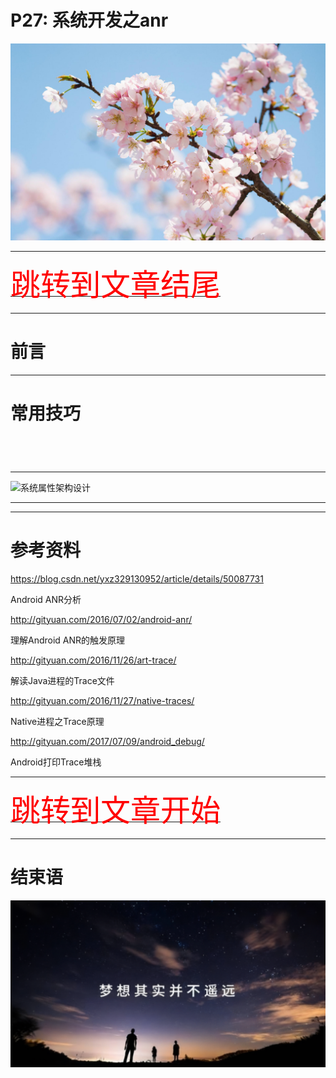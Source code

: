 
# P27: 系统开发之anr

<img src="../flower/flower_p27.png">

---

[<font face='黑体' color=#ff0000 size=40 >跳转到文章结尾</font>](#结束语)

---

# 前言


---

# 常用技巧



```sh

```




```sh

```



```sh

```





```java


```


---



![系统属性架构设计](系统属性架构设计.png)



---



---

# 参考资料


https://blog.csdn.net/yxz329130952/article/details/50087731

Android ANR分析

http://gityuan.com/2016/07/02/android-anr/

理解Android ANR的触发原理

http://gityuan.com/2016/11/26/art-trace/

解读Java进程的Trace文件

http://gityuan.com/2016/11/27/native-traces/

Native进程之Trace原理

http://gityuan.com/2017/07/09/android_debug/

Android打印Trace堆栈



---

[<font face='黑体' color=#ff0000 size=40 >跳转到文章开始</font>](#p27-系统开发之anr)

---

# 结束语

<img src="../Images/end_001.png">